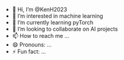 - 👋 Hi, I’m @KenH2023
- 👀 I’m interested in machine learning
- 🌱 I’m currently learning pyTorch
- 💞️ I’m looking to collaborate on AI projects
- 📫 How to reach me ...
- 😄 Pronouns: ...
- ⚡ Fun fact: ...

<!---
KenH2023/KenH2023 is a ✨ special ✨ repository because its `README.md` (this file) appears on your GitHub profile.
You can click the Preview link to take a look at your changes.
--->
